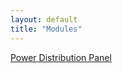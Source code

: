 ```yaml
---
layout: default
title: "Modules"
---
```


[Power Distribution Panel](https://carolinenilorac.github.io/power-distribution-panel/)
